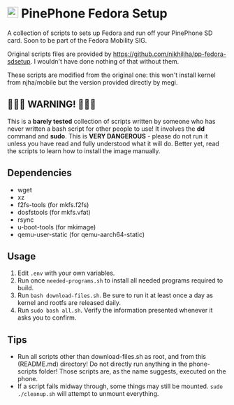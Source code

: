 # <img src="https://upload.wikimedia.org/wikipedia/commons/thumb/3/3f/Fedora_logo.svg/200px-Fedora_logo.svg.png" width="25" height="25"> PinePhone Fedora Setup

A collection of scripts to sets up Fedora and run off your PinePhone SD card. Soon to be part of the Fedora Mobility SIG.

Original scripts files are provided by https://github.com/nikhiljha/pp-fedora-sdsetup. I wouldn't have done nothing of that without them.

These scripts are modified from the original one: this won't install kernel from njha/mobile but the version provided directly by megi. 

## **🚨🚨🚨 WARNING! 🚨🚨🚨**
This is a **barely tested** collection of scripts written by someone who has never written a bash script for other people to use! It involves the **dd** command and **sudo**. This is **VERY DANGEROUS** - please do not run it unless you have read and fully understood what it will do. Better yet, read the scripts to learn how to install the image manually.

## Dependencies

- wget
- xz
- f2fs-tools (for mkfs.f2fs)
- dosfstools (for mkfs.vfat)
- rsync
- u-boot-tools (for mkimage)
- qemu-user-static (for qemu-aarch64-static)

## Usage

1. Edit `.env` with your own variables.
2. Run once `needed-programs.sh` to install all needed programs required to build.
3. Run `bash download-files.sh`. Be sure to run it at least once a day as kernel and rootfs are released daily.
4. Run `sudo bash all.sh`. Verify the information presented whenever it asks you to confirm.

## Tips

- Run all scripts other than download-files.sh as root, and from this (README.md) directory! Do not directly run anything in the phone-scripts folder! Those scripts are, as the name suggests, executed on the phone.
- If a script fails midway through, some things may still be mounted. `sudo ./cleanup.sh` will attempt to unmount everything.
